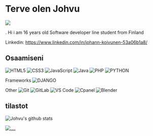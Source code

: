 # Terve olen Johvu

[![](https://img.shields.io/badge/-@johvu-%23181717?style=flat-square&logo=github)](https://github.com/johvu)

.
Hi i am 16 years old Software developer line student from Finland 

Linkedin: https://www.linkedin.com/in/johann-koivunen-53a06b1a8/

## Osaamiseni

![HTML5](https://img.shields.io/badge/-HTML5-%23E44D27?style=flat-square&logo=html5&logoColor=ffffff)
![CSS3](https://img.shields.io/badge/-CSS3-%231572B6?style=flat-square&logo=css3)
![JavaScript](https://img.shields.io/badge/-JavaScript-%23F7DF1C?style=flat-square&logo=javascript&logoColor=000000&labelColor=%23F7DF1C&color=%23FFCE5A)
![Java](https://img.shields.io/badge/-Java-fff?&logo=Java&logoColor=000000)
![PHP](https://img.shields.io/badge/-PHP-fff?&logo=PHP&logoColor=000000)
![PYTHON](https://img.shields.io/badge/-PYTHON-fff?&logo=PYTHON&logoColor=000000)

Frameworks
![DJANGO](https://img.shields.io/badge/-DJANGO-fff?&logo=DJANGO&logoColor=000000)

Other
![Git](https://img.shields.io/badge/-Git-%23F05032?style=flat-square&logo=git&logoColor=%23ffffff)
![GitLab](https://img.shields.io/badge/-GitLab-FCA121?style=flat-square&logo=gitlab)
![VS Code](https://img.shields.io/badge/-VSCode-%23007ACC?style=flat-square&logo=visual-studio-code)
![Cpanel](https://img.shields.io/badge/cpanel-%23007ACC?style=flat-square&logo==cpanel&logoColor=white)
![Blender](https://img.shields.io/badge/-blender-%23007ACC?style=flat-square&logo=blender)


## tilastot
![Johvu's github stats](https://github-readme-stats.vercel.app/api?username=johvu&show_icons=true&theme=dracula)

[![....](https://github-readme-stats.vercel.app/api/top-langs/?username=johvu)](https://github.com/Johvu/pvalo)

